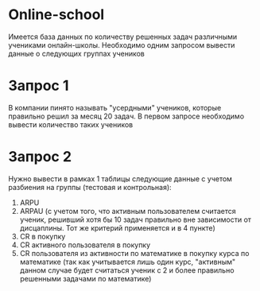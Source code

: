 # Online-school

Имеется база данных по количеству решенных задач различными учениками онлайн-школы. Необходимо одним запросом вывести данные о следующих группах учеников

# Запрос 1

В компании пинято называть "усердными" учеников, которые правильно решил за месяц 20 задач. В первом запросе необходимо вывести количество таких учеников

# Запрос 2

Нужно вывести в рамках 1 таблицы следующие данные с учетом разбиения на группы (тестовая и контрольная):
1) ARPU 
2) ARPAU (с учетом того, что активным пользователем считается ученик, решивший хотя бы 10 задач правильно вне зависимости от дисцаплины. Тот же критерий применяется и в 4 пункте)
3) CR в покупку 
4) СR активного пользователя в покупку 
5) CR пользователя из активности по математике в покупку курса по математике (так как учитывается лишь один курс, "активным"  данном случае будет считаться ученик с 2 и более правильно решенными задачами по математике)
